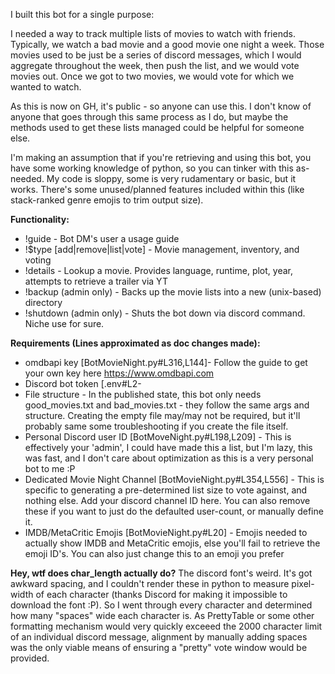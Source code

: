 I built this bot for a single purpose:

I needed a way to track multiple lists of movies to watch with friends. Typically, we watch a
bad movie and a good movie one night a week. Those movies used to be just be a series of
discord messages, which I would aggregate throughout the week, then push the list, and
we would vote movies out. Once we got to two movies, we would vote for which we wanted to watch.

As this is now on GH, it's public - so anyone can use this. I don't know of anyone that
goes through this same process as I do, but maybe the methods used to get these lists managed
could be helpful for someone else.

I'm making an assumption that if you're retrieving and using this bot, you have some working knowledge of python, so you can tinker with this as-needed. My code is sloppy, some is very rudamentary or basic, but it works. There's some unused/planned features included within this (like stack-ranked genre emojis to trim output size).

**Functionality:**
* !guide - Bot DM's user a usage guide
* !$type [add|remove|list|vote] - Movie management, inventory, and voting
* !details - Lookup a movie. Provides language, runtime, plot, year, attempts to retrieve a trailer via YT
* !backup (admin only) - Backs up the movie lists into a new (unix-based) directory
* !shutdown (admin only) - Shuts the bot down via discord command. Niche use for sure.

**Requirements (Lines approximated as doc changes made):**
* omdbapi key [BotMovieNight.py#L316,L144]- Follow the guide to get your own key here https://www.omdbapi.com
* Discord bot token [.env#L2- 
* File structure - In the published state, this bot only needs good_movies.txt and bad_movies.txt - they follow the same args and structure. Creating the empty file may/may not be required, but it'll probably same some troubleshooting if you create the file itself.
* Personal Discord user ID [BotMoveNight.py#L198,L209] - This is effectively your 'admin', I could have made this a list, but I'm lazy, this was fast, and I don't care about optimization as this is a very personal bot to me :P
* Dedicated Movie Night Channel [BotMovieNight.py#L354,L556] - This is specific to generating a pre-determined list size to vote against, and nothing else. Add your discord channel ID here. You can also remove these if you want to just do the defaulted user-count, or manually define it.
* IMDB/MetaCritic Emojis [BotMovieNight.py#L20] - Emojis needed to actually show IMDB and MetaCritic emojis, else you'll fail to retrieve the emoji ID's. You can also just change this to an emoji you prefer

**Hey, wtf does char_length actually do?**
The discord font's weird. It's got awkward spacing, and I couldn't render these in python to measure pixel-width of each character (thanks Discord for making it impossible to download the font :P). So I went through every character and determined how many "spaces" wide each character is. As PrettyTable or some other formatting mechanism would very quickly exceeed the 2000 character limit of an individual discord message, alignment by manually adding spaces was the only viable means of ensuring a "pretty" vote window would be provided.